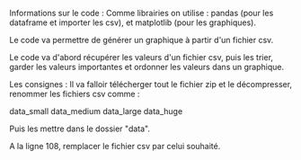 Informations sur le code :
Comme librairies on utilise : pandas (pour les dataframe et importer les csv), et matplotlib (pour les graphiques).

Le code va permettre de générer un graphique à partir d'un fichier csv.

Le code va d'abord récupérer les valeurs d'un fichier csv, puis les trier, garder les valeurs importantes et ordonner les valeurs dans un graphique.

Les consignes :
Il va falloir télécherger tout le fichier zip et le décompresser, renommer les fichiers csv comme :
 
   
data_small
data_medium
data_large
data_huge

Puis les mettre dans le dossier "data".

A la ligne 108, remplacer le fichier csv par celui souhaité.
